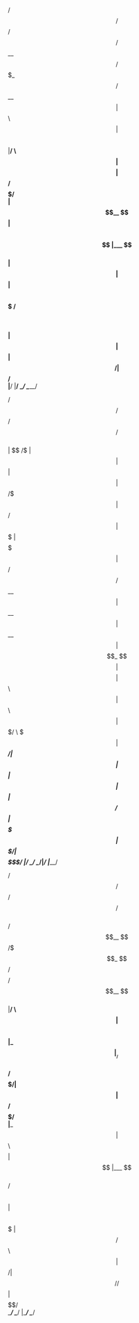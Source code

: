 
   /$$$$$$   /$$$$$$   /$$$$$$              
  /$$__  $$ /$$$_  $$ /$$__  $$             
 | $$  \ $$| $$$$\ $$|__/  \ $$             
 | $$$$$$$$| $$ $$ $$   /$$$$$/             
 | $$__  $$| $$\ $$$$  |___  $$             
 | $$  | $$| $$ \ $$$ /$$  \ $$             
 | $$  | $$|  $$$$$$/|  $$$$$$/             
 |__/  |__/ \______/  \______/              
                                            
                                            
                                            
  /$$      /$$           /$$       /$$      
 | $$  /$ | $$          | $$      | $$      
 | $$ /$$$| $$  /$$$$$$ | $$$$$$$ | $$$$$$$ 
 | $$/$$ $$ $$ /$$__  $$| $$__  $$| $$__  $$
 | $$$$_  $$$$| $$$$$$$$| $$  \ $$| $$  \ $$
 | $$$/ \  $$$| $$_____/| $$  | $$| $$  | $$
 | $$/   \  $$|  $$$$$$$| $$$$$$$/| $$$$$$$/
 |__/     \__/ \_______/|_______/ |_______/ 
                                            
                                            
                                            
   /$$$$$$   /$$$$$$    /$$    /$$$$$$      
  /$$__  $$ /$$$_  $$ /$$$$   /$$__  $$     
 |__/  \ $$| $$$$\ $$|_  $$  |__/  \ $$     
    /$$$$$/| $$ $$ $$  | $$     /$$$$$/     
   |___  $$| $$\ $$$$  | $$    |___  $$     
  /$$  \ $$| $$ \ $$$  | $$   /$$  \ $$     
 |  $$$$$$/|  $$$$$$/ /$$$$$$|  $$$$$$/     
  \______/  \______/ |______/ \______/      
                                            
                                            
                                            
 
